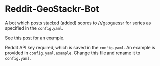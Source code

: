 # Reddit-GeoStackr-Bot

A bot which posts stacked (added) scores to [/r/geoguessr](https://reddit.com/r/geoguessr) for series as specified in the `config.yaml`.

See [this post](https://www.reddit.com/r/geoguessr/comments/j6wzvj/3_october_streak_stacker_2/g87hqfh?utm_source=share&utm_medium=web2x&context=3) for an example.

Reddit API key required, which is saved in the `config.yaml`. An example is provided in `config.yaml.example`. Change this file and rename it to `config.yaml`.
